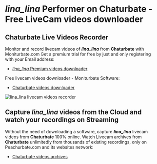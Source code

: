 # _lina_lina_ Performer on Chaturbate - Free LiveCam videos downloader

## Chaturbate Live Videos Recorder

Monitor and record livecam videos of **_lina_lina_** from **Chaturbate** with Moniturbate.com
Get a premium trial for free by just and only registering with your Email address:
* [_lina_lina_ Premium videos downloader](https://moniturbate.com/request-demo-licence-key.html)

Free livecam videos downloader - Moniturbate Software:
* [Chaturbate videos downloader](https://moniturbate.com/moniturbate-download-software.html)

![_lina_lina_ livecam videos recorder](https://peachurnet.com/templates/moniturbate-software.png)


## Capture _lina_lina_ videos from the Cloud and watch your recordings on Streaming

Without the need of downloading a software, capture **_lina_lina_** livecam videos from **Chaturbate** 100% online.
Watch Livecam archives from **Chaturbate** unlimitedly from thousands of existing recordings, only on Peachurbate.com and its websites network:
* [Chaturbate videos archives](https://peachurnet.com/)